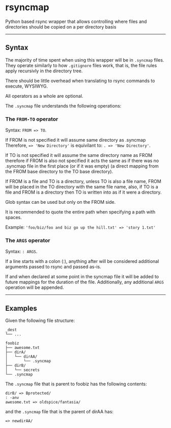 # rsyncmap
Python based rsync wrapper that allows controlling where files and directories should be copied on a per directory basis

---
## Syntax

The majority of time spent when using this wrapper will be in `.syncmap` files.
They operate similarly to how `.gitignore` files work, that is, the file rules apply recursivly in the directory tree.

There should be little overhead when translating to rsync commands to execute, WYSIWYG.

All operators as a whole are optional.

The `.syncmap` file understands the following operations:

### The `FROM-TO` operator

Syntax: `FROM => TO`.

If FROM is not specified it will assume same directory as .syncmap
Therefore, `=> 'New Directory'` is equivilant to: `. => 'New Directory'`.

If TO is not specified it will assume the same directory name as FROM therefore if FROM is also not specified it acts the same as if there was no .syncmap file in the first place (or if it was empty) (a direct mapping from the FROM base directory to the TO base directory).

If FROM is a file and TO is a directory, unless TO is also a file name, FROM will be placed in the TO directory with the same file name, also, if TO is a file and FROM is a directory then TO is written into as if it were a directory.

Glob syntax can be used but only on the FROM side.

It is recommended to quote the entire path when specifying a path with spaces.

Example: ` 'foo/biz/foo and biz go up the hill.txt' => 'story 1.txt' `

### The `ARGS` operator

Syntax: `: ARGS`.

If a line starts with a colon (:), anything after will be considered additional arguments passed to rsync and passed as-is.

If and when declared at some point in the syncmap file it will be added to future mappings for the duration of the file. Additionally, any additional `ARGS` operation will be appended.

---
## Examples

Given the following file structure:

```
_dest
└── ...

foobiz
├── awesome.txt
├── dirA/
│   └── dirAA/
│       └── .syncmap
├── dirB/
│   └── secrets
└── .syncmap
```

The `.syncmap` file that is parent to foobiz has the following contents:

```
dirB/ => Bprotected/
: -anv
awesome.txt => oldspice/fantasia/
```

and the `.syncmap` file that is the parent of dirAA has:

```
=> newdirAA/
```
